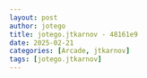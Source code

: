 ```yaml
---
layout: post
author: jotego
title: jotego.jtkarnov - 48161e9
date: 2025-02-21
categories: [Arcade, jtkarnov]
tags: [jotego.jtkarnov]
---
```


